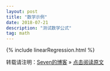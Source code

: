 ```yaml
---
layout: post
title: "数学示例"
date: 2018-07-21 
description: "测试数学公式"
tag: math
---   
```


{% include linearRegression.html %}

转载请注明：[Seven的博客](http://seven.github.io) » [点击阅读原文](https://sevenold.github.io/2016/06/Develop_Tool/)
